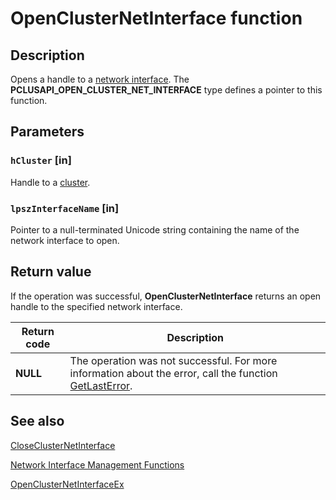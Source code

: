 # OpenClusterNetInterface function

## Description

Opens a handle to a
[network interface](https://learn.microsoft.com/previous-versions/windows/desktop/mscs/network-interfaces). The **PCLUSAPI_OPEN_CLUSTER_NET_INTERFACE** type defines a pointer to this function.

## Parameters

### `hCluster` [in]

Handle to a [cluster](https://learn.microsoft.com/previous-versions/windows/desktop/mscs/c-gly).

### `lpszInterfaceName` [in]

Pointer to a null-terminated Unicode string containing the name of the network interface to open.

## Return value

If the operation was successful,
**OpenClusterNetInterface** returns an open
handle to the specified network interface.

| Return code | Description |
| --- | --- |
| **NULL** | The operation was not successful. For more information about the error, call the function [GetLastError](https://learn.microsoft.com/windows/desktop/api/errhandlingapi/nf-errhandlingapi-getlasterror). |

## See also

[CloseClusterNetInterface](https://learn.microsoft.com/windows/desktop/api/clusapi/nf-clusapi-closeclusternetinterface)

[Network Interface Management Functions](https://learn.microsoft.com/previous-versions/windows/desktop/mscs/network-interface-management-functions)

[OpenClusterNetInterfaceEx](https://learn.microsoft.com/windows/desktop/api/clusapi/nf-clusapi-openclusternetinterfaceex)